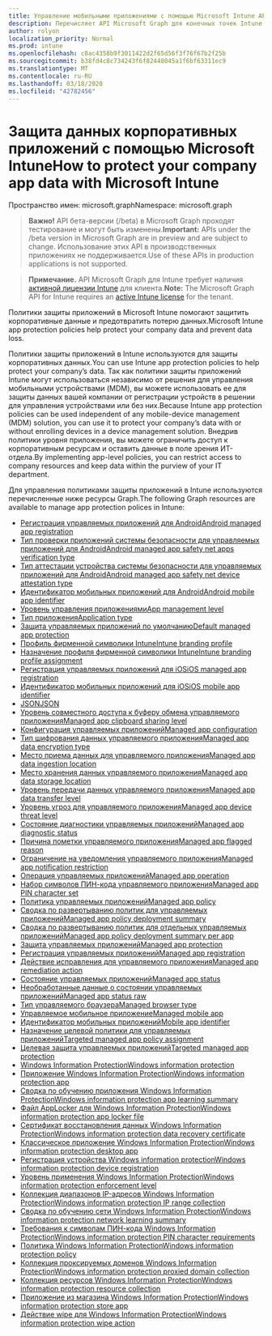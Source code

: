 ```yaml
---
title: Управление мобильными приложениями с помощью Microsoft Intune API Microsoft Graph
description: Перечисляет API Microsoft Graph для конечных точек Intune (REST), связанных с управлением мобильными приложениями (MAM) для организации клиента.
author: rolyon
localization_priority: Normal
ms.prod: intune
ms.openlocfilehash: c8ac4358b9f3011422d2f65d56f3f76f67b2f25b
ms.sourcegitcommit: b38fd4c8c734243f6f82448045a1f6bf63311ec9
ms.translationtype: MT
ms.contentlocale: ru-RU
ms.lasthandoff: 03/18/2020
ms.locfileid: "42782456"
---
```

# <a name="how-to-protect-your-company-app-data-with-microsoft-intune"></a><span data-ttu-id="d0e18-103">Защита данных корпоративных приложений с помощью Microsoft Intune</span><span class="sxs-lookup"><span data-stu-id="d0e18-103">How to protect your company app data with Microsoft Intune</span></span>

<span data-ttu-id="d0e18-104">Пространство имен: microsoft.graph</span><span class="sxs-lookup"><span data-stu-id="d0e18-104">Namespace: microsoft.graph</span></span>

> <span data-ttu-id="d0e18-105">**Важно!** API бета-версии (/beta) в Microsoft Graph проходят тестирование и могут быть изменены.</span><span class="sxs-lookup"><span data-stu-id="d0e18-105">**Important:** APIs under the /beta version in Microsoft Graph are in preview and are subject to change.</span></span> <span data-ttu-id="d0e18-106">Использование этих API в производственных приложениях не поддерживается.</span><span class="sxs-lookup"><span data-stu-id="d0e18-106">Use of these APIs in production applications is not supported.</span></span>

> <span data-ttu-id="d0e18-107">**Примечание.** API Microsoft Graph для Intune требует наличия [активной лицензии Intune](https://go.microsoft.com/fwlink/?linkid=839381) для клиента.</span><span class="sxs-lookup"><span data-stu-id="d0e18-107">**Note:** The Microsoft Graph API for Intune requires an [active Intune license](https://go.microsoft.com/fwlink/?linkid=839381) for the tenant.</span></span>

<span data-ttu-id="d0e18-108">Политики защиты приложений в Microsoft Intune помогают защитить корпоративные данные и предотвратить потерю данных.</span><span class="sxs-lookup"><span data-stu-id="d0e18-108">Microsoft Intune app protection policies help protect your company data and prevent data loss.</span></span>

<span data-ttu-id="d0e18-109">Политики защиты приложений в Intune используются для защиты корпоративных данных.</span><span class="sxs-lookup"><span data-stu-id="d0e18-109">You can use Intune app protection policies to help protect your company’s data.</span></span> <span data-ttu-id="d0e18-110">Так как политики защиты приложений Intune могут использоваться независимо от решения для управления мобильными устройствами (MDM), вы можете использовать ее для защиты данных вашей компании от регистрации устройств в решении для управления устройствами или без них.</span><span class="sxs-lookup"><span data-stu-id="d0e18-110">Because Intune app protection policies can be used independent of any mobile-device management (MDM) solution, you can use it to protect your company’s data with or without enrolling devices in a device management solution.</span></span> <span data-ttu-id="d0e18-111">Внедрив политики уровня приложения, вы можете ограничить доступ к корпоративным ресурсам и оставить данные в поле зрения ИТ-отдела.</span><span class="sxs-lookup"><span data-stu-id="d0e18-111">By implementing app-level policies, you can restrict access to company resources and keep data within the purview of your IT department.</span></span>

<span data-ttu-id="d0e18-112">Для управления политиками защиты приложений в Intune используются перечисленные ниже ресурсы Graph.</span><span class="sxs-lookup"><span data-stu-id="d0e18-112">The following Graph resources are available to manage app protection polices in Intune:</span></span>

- [<span data-ttu-id="d0e18-113">Регистрация управляемых приложений для Android</span><span class="sxs-lookup"><span data-stu-id="d0e18-113">Android managed app registration</span></span>](intune-mam-androidmanagedappregistration.md)
- [<span data-ttu-id="d0e18-114">Тип проверки приложений системы безопасности для управляемых приложений для Android</span><span class="sxs-lookup"><span data-stu-id="d0e18-114">Android managed app safety net apps verification type</span></span>](intune-mam-androidmanagedappsafetynetappsverificationtype.md)
- [<span data-ttu-id="d0e18-115">Тип аттестации устройства системы безопасности для управляемых приложений для Android</span><span class="sxs-lookup"><span data-stu-id="d0e18-115">Android managed app safety net device attestation type</span></span>](intune-mam-androidmanagedappsafetynetdeviceattestationtype.md)
- [<span data-ttu-id="d0e18-116">Идентификатор мобильных приложений для Android</span><span class="sxs-lookup"><span data-stu-id="d0e18-116">Android mobile app identifier</span></span>](intune-mam-androidmobileappidentifier.md)
- [<span data-ttu-id="d0e18-117">Уровень управления приложениями</span><span class="sxs-lookup"><span data-stu-id="d0e18-117">App management level</span></span>](intune-mam-appmanagementlevel.md)
- [<span data-ttu-id="d0e18-118">Тип приложения</span><span class="sxs-lookup"><span data-stu-id="d0e18-118">Application type</span></span>](intune-wip-applicationtype.md)
- [<span data-ttu-id="d0e18-119">Защита управляемых приложений по умолчанию</span><span class="sxs-lookup"><span data-stu-id="d0e18-119">Default managed app protection</span></span>](intune-mam-defaultmanagedappprotection.md)
- [<span data-ttu-id="d0e18-120">Профиль фирменной символики Intune</span><span class="sxs-lookup"><span data-stu-id="d0e18-120">Intune branding profile</span></span>](intune-wip-intunebrandingprofile.md)
- [<span data-ttu-id="d0e18-121">Назначение профиля фирменной символики Intune</span><span class="sxs-lookup"><span data-stu-id="d0e18-121">Intune branding profile assignment</span></span>](intune-wip-intunebrandingprofileassignment.md)
- [<span data-ttu-id="d0e18-122">Регистрация управляемых приложений для iOS</span><span class="sxs-lookup"><span data-stu-id="d0e18-122">iOS managed app registration</span></span>](intune-mam-iosmanagedappregistration.md)
- [<span data-ttu-id="d0e18-123">Идентификатор мобильных приложений для iOS</span><span class="sxs-lookup"><span data-stu-id="d0e18-123">iOS mobile app identifier</span></span>](intune-mam-iosmobileappidentifier.md)
- [<span data-ttu-id="d0e18-124">JSON</span><span class="sxs-lookup"><span data-stu-id="d0e18-124">JSON</span></span>](intune-mam-json.md)
- [<span data-ttu-id="d0e18-125">Уровень совместного доступа к буферу обмена управляемого приложения</span><span class="sxs-lookup"><span data-stu-id="d0e18-125">Managed app clipboard sharing level</span></span>](intune-mam-managedappclipboardsharinglevel.md)
- [<span data-ttu-id="d0e18-126">Конфигурация управляемых приложений</span><span class="sxs-lookup"><span data-stu-id="d0e18-126">Managed app configuration</span></span>](intune-mam-managedappconfiguration.md)
- [<span data-ttu-id="d0e18-127">Тип шифрования данных управляемого приложения</span><span class="sxs-lookup"><span data-stu-id="d0e18-127">Managed app data encryption type</span></span>](intune-mam-managedappdataencryptiontype.md)
- [<span data-ttu-id="d0e18-128">Место приема данных для управляемого приложения</span><span class="sxs-lookup"><span data-stu-id="d0e18-128">Managed app data ingestion location</span></span>](intune-mam-managedappdataingestionlocation.md)
- [<span data-ttu-id="d0e18-129">Место хранения данных управляемого приложения</span><span class="sxs-lookup"><span data-stu-id="d0e18-129">Managed app data storage location</span></span>](intune-mam-managedappdatastoragelocation.md)
- [<span data-ttu-id="d0e18-130">Уровень передачи данных управляемого приложения</span><span class="sxs-lookup"><span data-stu-id="d0e18-130">Managed app data transfer level</span></span>](intune-mam-managedappdatatransferlevel.md)
- [<span data-ttu-id="d0e18-131">Уровень угроз для управляемого приложения</span><span class="sxs-lookup"><span data-stu-id="d0e18-131">Managed app device threat level</span></span>](intune-mam-managedappdevicethreatlevel.md)
- [<span data-ttu-id="d0e18-132">Состояние диагностики управляемых приложений</span><span class="sxs-lookup"><span data-stu-id="d0e18-132">Managed app diagnostic status</span></span>](intune-mam-managedappdiagnosticstatus.md)
- [<span data-ttu-id="d0e18-133">Причина пометки управляемого приложения</span><span class="sxs-lookup"><span data-stu-id="d0e18-133">Managed app flagged reason</span></span>](intune-mam-managedappflaggedreason.md)
- [<span data-ttu-id="d0e18-134">Ограничение на уведомления управляемого приложения</span><span class="sxs-lookup"><span data-stu-id="d0e18-134">Managed app notification restriction</span></span>](intune-mam-managedappnotificationrestriction.md)
- [<span data-ttu-id="d0e18-135">Операция управляемых приложений</span><span class="sxs-lookup"><span data-stu-id="d0e18-135">Managed app operation</span></span>](intune-mam-managedappoperation.md)
- [<span data-ttu-id="d0e18-136">Набор символов ПИН-кода управляемого приложения</span><span class="sxs-lookup"><span data-stu-id="d0e18-136">Managed app PIN character set</span></span>](intune-mam-managedapppincharacterset.md)
- [<span data-ttu-id="d0e18-137">Политика управляемых приложений</span><span class="sxs-lookup"><span data-stu-id="d0e18-137">Managed app policy</span></span>](intune-mam-managedapppolicy.md)
- [<span data-ttu-id="d0e18-138">Сводка по развертыванию политик для управляемых приложений</span><span class="sxs-lookup"><span data-stu-id="d0e18-138">Managed app policy deployment summary</span></span>](intune-mam-managedapppolicydeploymentsummary.md)
- [<span data-ttu-id="d0e18-139">Сводка по развертыванию политик для отдельных управляемых приложений</span><span class="sxs-lookup"><span data-stu-id="d0e18-139">Managed app policy deployment summary per app</span></span>](intune-mam-managedapppolicydeploymentsummaryperapp.md)
- [<span data-ttu-id="d0e18-140">Защита управляемых приложений</span><span class="sxs-lookup"><span data-stu-id="d0e18-140">Managed app protection</span></span>](intune-mam-managedappprotection.md)
- [<span data-ttu-id="d0e18-141">Регистрация управляемых приложений</span><span class="sxs-lookup"><span data-stu-id="d0e18-141">Managed app registration</span></span>](intune-mam-managedappregistration.md)
- [<span data-ttu-id="d0e18-142">Действие исправления для управляемого приложения</span><span class="sxs-lookup"><span data-stu-id="d0e18-142">Managed app remediation action</span></span>](intune-mam-managedappremediationaction.md)
- [<span data-ttu-id="d0e18-143">Состояние управляемых приложений</span><span class="sxs-lookup"><span data-stu-id="d0e18-143">Managed app status</span></span>](intune-mam-managedappstatus.md)
- [<span data-ttu-id="d0e18-144">Необработанные данные о состоянии управляемых приложений</span><span class="sxs-lookup"><span data-stu-id="d0e18-144">Managed app status raw</span></span>](intune-mam-managedappstatusraw.md)
- [<span data-ttu-id="d0e18-145">Тип управляемого браузера</span><span class="sxs-lookup"><span data-stu-id="d0e18-145">Managed browser type</span></span>](intune-mam-managedbrowsertype.md)
- [<span data-ttu-id="d0e18-146">Управляемое мобильное приложение</span><span class="sxs-lookup"><span data-stu-id="d0e18-146">Managed mobile app</span></span>](intune-mam-managedmobileapp.md)
- [<span data-ttu-id="d0e18-147">Идентификатор мобильных приложений</span><span class="sxs-lookup"><span data-stu-id="d0e18-147">Mobile app identifier</span></span>](intune-mam-mobileappidentifier.md)
- [<span data-ttu-id="d0e18-148">Назначение целевой политики для управляемых приложений</span><span class="sxs-lookup"><span data-stu-id="d0e18-148">Targeted managed app policy assignment</span></span>](intune-mam-targetedmanagedapppolicyassignment.md)
- [<span data-ttu-id="d0e18-149">Целевая защита управляемых приложений</span><span class="sxs-lookup"><span data-stu-id="d0e18-149">Targeted managed app protection</span></span>](intune-mam-targetedmanagedappprotection.md)
- [<span data-ttu-id="d0e18-150">Windows Information Protection</span><span class="sxs-lookup"><span data-stu-id="d0e18-150">Windows information protection</span></span>](intune-mam-windowsinformationprotection.md)
- [<span data-ttu-id="d0e18-151">Приложение Windows Information Protection</span><span class="sxs-lookup"><span data-stu-id="d0e18-151">Windows information protection app</span></span>](intune-mam-windowsinformationprotectionapp.md)
- [<span data-ttu-id="d0e18-152">Сводка по обучению приложения Windows Information Protection</span><span class="sxs-lookup"><span data-stu-id="d0e18-152">Windows information protection app learning summary</span></span>](intune-wip-windowsinformationprotectionapplearningsummary.md)
- [<span data-ttu-id="d0e18-153">Файл AppLocker для Windows Information Protection</span><span class="sxs-lookup"><span data-stu-id="d0e18-153">Windows information protection app locker file</span></span>](intune-mam-windowsinformationprotectionapplockerfile.md)
- [<span data-ttu-id="d0e18-154">Сертификат восстановления данных Windows Information Protection</span><span class="sxs-lookup"><span data-stu-id="d0e18-154">Windows information protection data recovery certificate</span></span>](intune-mam-windowsinformationprotectiondatarecoverycertificate.md)
- [<span data-ttu-id="d0e18-155">Классическое приложение Windows Information Protection</span><span class="sxs-lookup"><span data-stu-id="d0e18-155">Windows information protection desktop app</span></span>](intune-mam-windowsinformationprotectiondesktopapp.md)
- [<span data-ttu-id="d0e18-156">Регистрация устройства Windows information protection</span><span class="sxs-lookup"><span data-stu-id="d0e18-156">Windows information protection device registration</span></span>](intune-mam-windowsinformationprotectiondeviceregistration.md)
- [<span data-ttu-id="d0e18-157">Уровень применения Windows Information Protection</span><span class="sxs-lookup"><span data-stu-id="d0e18-157">Windows information protection enforcement level</span></span>](intune-mam-windowsinformationprotectionenforcementlevel.md)
- [<span data-ttu-id="d0e18-158">Коллекция диапазонов IP-адресов Windows Information Protection</span><span class="sxs-lookup"><span data-stu-id="d0e18-158">Windows information protection IP range collection</span></span>](intune-mam-windowsinformationprotectioniprangecollection.md)
- [<span data-ttu-id="d0e18-159">Сводка по обучению сети Windows Information Protection</span><span class="sxs-lookup"><span data-stu-id="d0e18-159">Windows information protection network learning summary</span></span>](intune-wip-windowsinformationprotectionnetworklearningsummary.md)
- [<span data-ttu-id="d0e18-160">Требования к символам ПИН-кода Windows Information Protection</span><span class="sxs-lookup"><span data-stu-id="d0e18-160">Windows information protection PIN character requirements</span></span>](intune-mam-windowsinformationprotectionpincharacterrequirements.md)
- [<span data-ttu-id="d0e18-161">Политика Windows Information Protection</span><span class="sxs-lookup"><span data-stu-id="d0e18-161">Windows information protection policy</span></span>](intune-mam-windowsinformationprotectionpolicy.md)
- [<span data-ttu-id="d0e18-162">Коллекция проксируемых доменов Windows Information Protection</span><span class="sxs-lookup"><span data-stu-id="d0e18-162">Windows information protection proxied domain collection</span></span>](intune-mam-windowsinformationprotectionproxieddomaincollection.md)
- [<span data-ttu-id="d0e18-163">Коллекция ресурсов Windows Information Protection</span><span class="sxs-lookup"><span data-stu-id="d0e18-163">Windows information protection resource collection</span></span>](intune-mam-windowsinformationprotectionresourcecollection.md)
- [<span data-ttu-id="d0e18-164">Приложение из магазина Windows Information Protection</span><span class="sxs-lookup"><span data-stu-id="d0e18-164">Windows information protection store app</span></span>](intune-mam-windowsinformationprotectionstoreapp.md)
- [<span data-ttu-id="d0e18-165">Действие wipe для Windows Information Protection</span><span class="sxs-lookup"><span data-stu-id="d0e18-165">Windows information protection wipe action</span></span>](intune-mam-windowsinformationprotectionwipeaction.md)